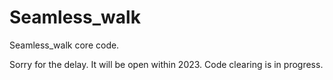 # Seamless_walk
Seamless_walk core code.

Sorry for the delay.
It will be open within 2023. 
Code clearing is in progress.
